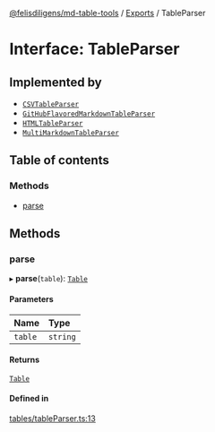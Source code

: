 [@felisdiligens/md-table-tools](../README.md) / [Exports](../modules.md) / TableParser

# Interface: TableParser

## Implemented by

- [`CSVTableParser`](../classes/CSVTableParser.md)
- [`GitHubFlavoredMarkdownTableParser`](../classes/GitHubFlavoredMarkdownTableParser.md)
- [`HTMLTableParser`](../classes/HTMLTableParser.md)
- [`MultiMarkdownTableParser`](../classes/MultiMarkdownTableParser.md)

## Table of contents

### Methods

- [parse](TableParser.md#parse)

## Methods

### parse

▸ **parse**(`table`): [`Table`](../classes/Table.md)

#### Parameters

| Name | Type |
| :------ | :------ |
| `table` | `string` |

#### Returns

[`Table`](../classes/Table.md)

#### Defined in

[tables/tableParser.ts:13](https://github.com/FelisDiligens/md-table-tools/blob/e0dc98a/src/tables/tableParser.ts#L13)
